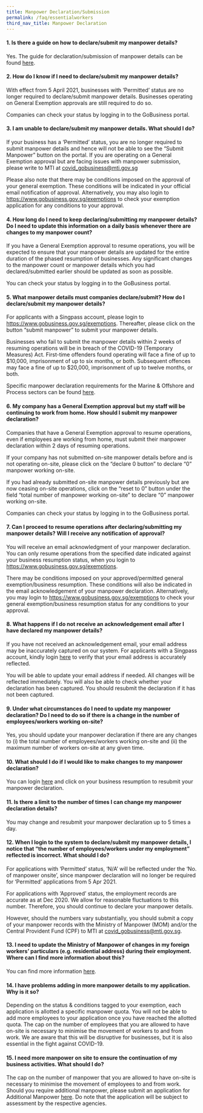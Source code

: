 ```yaml
---
title: Manpower Declaration/Submission
permalink: /faq/essentialworkers
third_nav_title: Manpower Declaration
---
```


#### **1. Is there a guide on how to declare/submit my manpower details?**
Yes. The guide for declaration/submission of manpower details can be found <a href="https://file.go.gov.sg/essentialmanpowerguide25sep.pdf" target="_blank">here</a>.

#### **2. How do I know if I need to declare/submit my manpower details?**
With effect from 5 April 2021, businesses with ‘Permitted’ status are no longer required to declare/submit manpower details. Businesses operating on General Exemption approvals are still required to do so. 

Companies can check your status by logging in to the GoBusiness portal.

#### **3. I am unable to declare/submit my manpower details. What should I do?**
If your business has a ‘Permitted’ status, you are no longer required to submit manpower details and hence will not be able to see the “Submit Manpower” button on the portal. If you are operating on a General Exemption approval but are facing issues with manpower submission, please write to MTI at <a href = "mailto: covid_gobusiness@mti.gov.sg">covid_gobusiness@mti.gov.sg</a>

Please also note that there may be conditions imposed on the approval of your general exemption. These conditions will be indicated in your official email notification of approval. Alternatively, you may also login to <a href="https://go.gov.sg/exemptionstatus" target="_blank">https://www.gobusiness.gov.sg/exemptions</a> to check your exemption application for any conditions to your approval.

#### **4. How long do I need to keep declaring/submitting my manpower details? Do I need to update this information on a daily basis whenever there are changes to my manpower count?**
If you have a General Exemption approval to resume operations, you will be expected to  ensure that your manpower details are updated for the entire duration of the phased resumption of businesses.  Any significant changes to the manpower count or manpower details which you had declared/submitted earlier should be updated as soon as possible.

You can check your status by logging in to the GoBusiness portal.

#### **5. What manpower details must companies declare/submit? How do I declare/submit my manpower details?**
For applicants with a Singpass account, please login to <a href="https://www.gobusiness.gov.sg/exemptions" target="_blank">https://www.gobusiness.gov.sg/exemptions</a>. Thereafter, please click on the button “submit manpower” to submit your manpower details. 

Businesses who fail to submit the manpower details within 2 weeks of resuming operations will be in breach of the COVID-19 (Temporary Measures) Act. First-time offenders found operating will face a fine of up to $10,000, imprisonment of up to six months, or both. Subsequent offences may face a fine of up to $20,000, imprisonment of up to twelve months, or both.

Specific manpower declaration requirements for the Marine & Offshore and Process sectors can be found <a href="/faq/essentialworkers/offshore" target="_blank">here</a>.

#### **6. My company has a General Exemption approval but my staff will be continuing to work from home. How should I submit my manpower declaration?**
Companies that have a General Exemption approval to resume operations, even if employees are working from home, must submit their manpower declaration within 2 days of resuming operations. 

If your company has not submitted on-site manpower details before and is not operating on-site, please click on the “declare 0 button” to declare “0” manpower working on-site. 

If you had already submitted on-site manpower details previously but are now ceasing on-site operations, click on the “reset to 0” button under the field “total number of manpower working on-site” to declare “0” manpower working on-site. 

Companies can check your status by logging in to the GoBusiness portal.

#### **7. Can I proceed to resume operations after declaring/submitting my manpower details? Will I receive any notification of approval?**
You will receive an email acknowledgment of your manpower declaration. You can only resume operations from the specified date indicated against your business resumption status, when you login to <a href="https://go.gov.sg/exemptionstatus" target="_blank">https://www.gobusiness.gov.sg/exemptions</a>. 

There may be conditions imposed on your approved/permitted general exemption/business resumption. These conditions will also be indicated in the email acknowledgement of your manpower declaration. Alternatively, you may login to <a href="https://go.gov.sg/exemptionstatus" target="_blank">https://www.gobusiness.gov.sg/exemptions</a> to check your general exemption/business resumption status for any conditions to your approval. 

#### **8. What happens if I do not receive an acknowledgement email after I have declared my manpower details?**
If you have not received an acknowledgement email, your email address may be inaccurately captured on our system. For applicants with a Singpass account, kindly login <a href="https://go.gov.sg/essentialworkers" target="_blank">here</a> to verify that your email address is accurately reflected.

You will be able to update your email address if needed. All changes will be reflected immediately. You will also be able to check whether your declaration has been captured. You should resubmit the declaration if it has not been captured.

#### **9. Under what circumstances do I need to update my manpower declaration? Do I need to do so if there is a change in the number of employees/workers working on-site?**
Yes, you should update your manpower declaration if there are any changes to (i) the total number of employees/workers working on-site and (ii) the maximum number of workers on-site at any given time. 

#### **10. What should I do if I would like to make changes to my manpower declaration?**
You can login <a href="https://go.gov.sg/essentialworkers" target="_blank">here</a> and click on your business resumption to resubmit your manpower declaration. 

#### **11. Is there a limit to the number of times I can change my manpower declaration details?**
You may change and resubmit your manpower declaration up to 5 times a day.

#### **12. When I login to the system to declare/submit my manpower details, I notice that “the number of employees/workers under my employment” reflected is incorrect. What should I do?**
For applications with ‘Permitted’ status, ‘N/A’ will be reflected under the ‘No. of manpower onsite’, since manpower declaration will no longer be required for ‘Permitted’ applications from 5 Apr 2021. 

For applications with ‘Approved’ status, the employment records are accurate as at Dec 2020. We allow for reasonable fluctuations to this number. Therefore, you should continue to declare your manpower details.

However, should the numbers vary substantially, you should submit a copy of your manpower records with the Ministry of Manpower (MOM) and/or  the Central Provident Fund (CPF) to MTI at <a href = "mailto: Covid_GoBusiness@mti.gov.sg">covid_gobusiness@mti.gov.sg</a>.

#### **13. I need to update the Ministry of Manpower of changes in my foreign workers’ particulars (e.g. residential address) during their employment. Where can I find more information about this?**
You can find more information <a href="https://go.gov.sg/momforeignworkerupdate" target="_blank">here</a>. 

#### **14. I have problems adding in more manpower details to my application. Why is it so?**
Depending on the status & conditions tagged to your exemption, each application is allotted a specific manpower quota. You will not be able to add more employees to your application once you have reached the allotted quota.  The cap on the number of employees that you are allowed to have on-site is necessary to minimise the movement of workers to and from work.  We are aware that this will be disruptive for businesses, but it is also essential in the fight against COVID-19.

#### **15. I need more manpower on site to ensure the continuation of my business activities. What should I do?**
The cap on the number of manpower that you are allowed to have on-site is necessary to minimise the movement of employees to and from work.  Should you require additional manpower, please submit an application for Additional Manpower <a href="https://go.gov.sg/additionalmanpower" target="_blank">here</a>. Do note that the application will be subject to assessment by the respective agencies.
